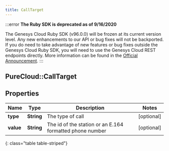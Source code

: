 ```yaml
---
title: CallTarget
---
```


:::error
**The Ruby SDK is deprecated as of 9/16/2020**

The Genesys Cloud Ruby SDK (v96.0.0) will be frozen at its current version level. Any new enhancements to our API or bug fixes will not be backported. If you do need to take advantage of new features or bug fixes outside the Genesys Cloud Ruby SDK, you will need to use the Genesys Cloud REST endpoints directly. More information can be found in the [Official Announcement](https://developer.mypurecloud.com/forum/t/announcement-genesys-cloud-ruby-sdk-end-of-life/8850).
:::


## PureCloud::CallTarget

## Properties

|Name | Type | Description | Notes|
|------------ | ------------- | ------------- | -------------|
| **type** | **String** | The type of call | [optional] |
| **value** | **String** | The id of the station or an E.164 formatted phone number | [optional] |
{: class="table table-striped"}


